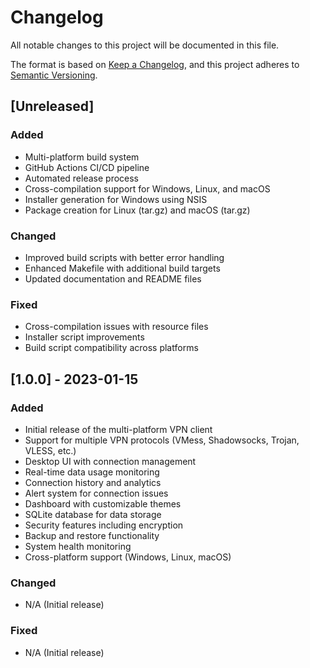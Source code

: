 # Changelog

All notable changes to this project will be documented in this file.

The format is based on [Keep a Changelog](https://keepachangelog.com/en/1.0.0/),
and this project adheres to [Semantic Versioning](https://semver.org/spec/v2.0.0.html).

## [Unreleased]

### Added
- Multi-platform build system
- GitHub Actions CI/CD pipeline
- Automated release process
- Cross-compilation support for Windows, Linux, and macOS
- Installer generation for Windows using NSIS
- Package creation for Linux (tar.gz) and macOS (tar.gz)

### Changed
- Improved build scripts with better error handling
- Enhanced Makefile with additional build targets
- Updated documentation and README files

### Fixed
- Cross-compilation issues with resource files
- Installer script improvements
- Build script compatibility across platforms

## [1.0.0] - 2023-01-15

### Added
- Initial release of the multi-platform VPN client
- Support for multiple VPN protocols (VMess, Shadowsocks, Trojan, VLESS, etc.)
- Desktop UI with connection management
- Real-time data usage monitoring
- Connection history and analytics
- Alert system for connection issues
- Dashboard with customizable themes
- SQLite database for data storage
- Security features including encryption
- Backup and restore functionality
- System health monitoring
- Cross-platform support (Windows, Linux, macOS)

### Changed
- N/A (Initial release)

### Fixed
- N/A (Initial release)